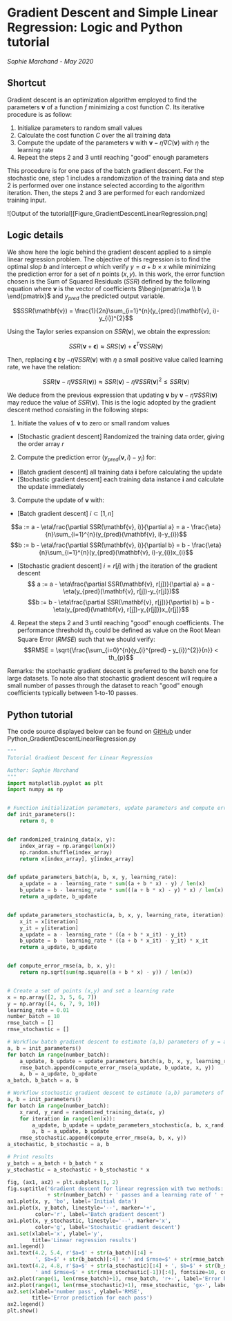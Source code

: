 # Gradient Descent and Simple Linear Regression: Logic and Python tutorial
_Sophie Marchand - May 2020_

## Shortcut

Gradient descent is an optimization algorithm employed to find the parameters $\mathbf{v}$ of a function $f$ minimizing a cost function $C$. Its iterative procedure is as follow:
1.  Initialize parameters to random small values
2.  Calculate the cost function $C$ over the all training data
3.  Compute the update of the parameters $\mathbf{v}$ with $\mathbf{v} - \eta\nabla C(\mathbf{v})$ with $\eta$ the learning rate
4.  Repeat the steps 2 and 3 until reaching "good" enough parameters

This procedure is for one pass of the batch gradient descent. For the stochastic one, step 1 includes a randomization of the training data and step 2 is performed over one instance selected according to the algorithm iteration. Then, the steps 2 and 3 are performed for each randomized training input.

![Output of the tutorial][Figure_GradientDescentLinearRegression.png]

## Logic details
We show here the logic behind the gradient descent applied to a simple linear regression problem. The objective of this regression is to find the optimal slop $b$ and intercept $a$ which verify $y = a + b \times x$ while minimizing the prediction error for a set of $n$ points $(x,y)$. In this work, the error function chosen is the Sum of Squared Residuals ($SSR$) defined by the following equation where $\mathbf{v}$ is the vector of coefficients  $\begin{pmatrix}a \\ b \end{pmatrix}$  and $y_{pred}$ the predicted output variable. 

$$SSR(\mathbf{v}) = \frac{1}{2n}\sum_{i=1}^{n}(y_{pred}(\mathbf{v}, i)-y_{i})^{2}$$

Using the Taylor series expansion on $SSR(\mathbf{v})$, we obtain the expression:

$$SSR(\mathbf{v} + \mathbf{\epsilon}) \approx SRS(\mathbf{v}) + \mathbf{\epsilon}^{T}\nabla SSR(\mathbf{v})$$

Then, replacing $\mathbf{\epsilon}$ by $-\eta\nabla SSR(\mathbf{v})$ with $\eta$ a small positive value called learning rate, we have the relation:

$$SSR(\mathbf{v} - \eta\nabla SSR(\mathbf{v})) \approx SSR(\mathbf{v}) - \eta\nabla SSR(\mathbf{v})^{2} \leq SSR(\mathbf{v})$$

We deduce from the previous expression that updating $\mathbf{v}$ by $\mathbf{v} - \eta\nabla SSR(\mathbf{v})$ may reduce the value of $SSR(\mathbf{v})$. This is the logic adopted by the gradient descent method consisting in the following steps: 

1.  Initiate the values of $\mathbf{v}$ to zero or small random values
-   [Stochastic gradient descent] Randomized the training data order, giving the order array $r$
2.  Compute the prediction error $(y_{pred}(\mathbf{v},i)-y_{i})$ for:
-   [Batch gradient descent] all training data $\mathbf{i}$ before calculating the update
-   [Stochastic gradient descent] each training data instance $\mathbf{i}$ and calculate the update immediately
3.  Compute the update of $\mathbf{v}$ with: 
-   [Batch gradient descent] $i\subset[1,n]$
  
$$a := a - \eta\frac{\partial SSR(\mathbf{v}, i)}{\partial a} = a - \frac{\eta}{n}\sum_{i=1}^{n}(y_{pred}(\mathbf{v}, i)-y_{i})$$
$$b := b - \eta\frac{\partial SSR(\mathbf{v}, i)}{\partial b} = b - \frac{\eta}{n}\sum_{i=1}^{n}(y_{pred}(\mathbf{v}, i)-y_{i})x_{i}$$ 

-   [Stochastic gradient descent] $i = r[j]$ with j the iteration of the gradient descent 
$$ a := a - \eta\frac{\partial SSR(\mathbf{v}, r[j])}{\partial a} = a - \eta(y_{pred}(\mathbf{v}, r[j])-y_{r[j]})$$
$$b := b - \eta\frac{\partial SSR(\mathbf{v}, r[j])}{\partial b} = b - \eta(y_{pred}(\mathbf{v}, r[j])-y_{r[j]})x_{r[j]}$$

4.  Repeat the steps 2 and 3 until reaching "good" enough coefficients. The performance threshold $th_{p}$ could be defined as value on the Root Mean Square Error ($RMSE$) such that we should verify:
$$RMSE = \sqrt{\frac{\sum_{i=0}^{n}(y_{i}^{pred} - y_{i})^{2}}{n}} < th_{p}$$

Remarks: the stochastic gradient descent is preferred to the batch one for large datasets. To note also that stochastic gradient descent will require a small number of passes through the dataset to reach "good" enough coefficients typically between 1-to-10 passes. 

## Python tutorial
The code source displayed below can be found on [GitHub](https://github.com/SophMarch/Tutorials) under Python_GradientDescentLinearRegression.py
```python
"""
Tutorial Gradient Descent for Linear Regression

Author: Sophie Marchand
"""
import matplotlib.pyplot as plt
import numpy as np


# Function initialization parameters, update parameters and compute error
def init_parameters():
    return 0, 0


def randomized_training_data(x, y):
    index_array = np.arange(len(x))
    np.random.shuffle(index_array)
    return x[index_array], y[index_array]


def update_parameters_batch(a, b, x, y, learning_rate):
    a_update = a - learning_rate * sum((a + b * x) - y) / len(x)
    b_update = b - learning_rate * sum(((a + b * x) - y) * x) / len(x)
    return a_update, b_update


def update_parameters_stochastic(a, b, x, y, learning_rate, iteration):
    x_it = x[iteration]
    y_it = y[iteration]
    a_update = a - learning_rate * ((a + b * x_it) - y_it)
    b_update = b - learning_rate * ((a + b * x_it) - y_it) * x_it
    return a_update, b_update


def compute_error_rmse(a, b, x, y):
    return np.sqrt(sum(np.square((a + b * x) - y)) / len(x))


# Create a set of points (x,y) and set a learning rate
x = np.array([2, 3, 5, 6, 7])
y = np.array([4, 6, 7, 9, 10])
learning_rate = 0.01
number_batch = 10
rmse_batch = []
rmse_stochastic = []

# Workflow batch gradient descent to estimate (a,b) parameters of y = a + b*x
a, b = init_parameters()
for batch in range(number_batch):
    a_update, b_update = update_parameters_batch(a, b, x, y, learning_rate)
    rmse_batch.append(compute_error_rmse(a_update, b_update, x, y))
    a, b = a_update, b_update
a_batch, b_batch = a, b

# Workflow stochastic gradient descent to estimate (a,b) parameters of y = a + b*x
a, b = init_parameters()
for batch in range(number_batch):
    x_rand, y_rand = randomized_training_data(x, y)
    for iteration in range(len(x)):
        a_update, b_update = update_parameters_stochastic(a, b, x_rand, y_rand, learning_rate, iteration)
        a, b = a_update, b_update
    rmse_stochastic.append(compute_error_rmse(a, b, x, y))
a_stochastic, b_stochastic = a, b

# Print results
y_batch = a_batch + b_batch * x
y_stochastic = a_stochastic + b_stochastic * x

fig, (ax1, ax2) = plt.subplots(1, 2)
fig.suptitle('Gradient descent for linear regression with two methods: batch & stochastic for '
             + str(number_batch) + ' passes and a learning rate of ' + str(learning_rate), fontsize=12)
ax1.plot(x, y, 'bo', label='Initial data')
ax1.plot(x, y_batch, linestyle='--', marker='+',
         color='r', label='Batch gradient descent')
ax1.plot(x, y_stochastic, linestyle='--', marker='x',
         color='g', label='Stochastic gradient descent')
ax1.set(xlabel='x', ylabel='y',
        title='Linear regression results')
ax1.legend()
ax1.text(4.2, 5.4, r'$a=$' + str(a_batch)[:4] +
         ', $b=$' + str(b_batch)[:4] + ' and $rmse=$' + str(rmse_batch[-1])[:4], fontsize=10, color='r')
ax1.text(4.2, 4.8, r'$a=$' + str(a_stochastic)[:4] + ', $b=$' + str(b_stochastic)[:4] +
         ' and $rmse=$' + str(rmse_stochastic[-1])[:4], fontsize=10, color='g')
ax2.plot(range(1, len(rmse_batch)+1), rmse_batch, 'r+-', label='Error batch gradient descent')
ax2.plot(range(1, len(rmse_stochastic)+1), rmse_stochastic, 'gx-', label='Error stochastic gradient descent')
ax2.set(xlabel='number pass', ylabel='RMSE',
        title='Error prediction for each pass')
ax2.legend()
plt.show()
```
